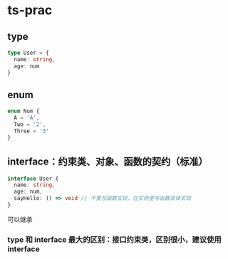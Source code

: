 # ts-prac

## type
```ts
type User = {
  name: string,
  age: num
}
```

## enum
```ts
enum Num {
  A = 'A',
  Two = '2',
  Three = '3'
}
```

## interface：约束类、对象、函数的契约（标准）
```ts
interface User {
  name: string,
  age: num,
  sayHello: () => void // 不要写函数实现，在实例里写函数具体实现
}
```
可以继承

### type 和 interface 最大的区别：接口约束类，区别很小，建议使用interface